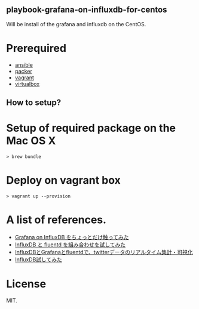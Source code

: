 playbook-grafana-on-influxdb-for-centos
---------------------------------------

Will be install of the grafana and influxdb on the CentOS.

# Prerequired

- [ansible](http://www.ansible.com/)
- [packer](http://www.packer.io/)
- [vagrant](http://www.vagrantup.com/)
- [virtualbox](https://www.virtualbox.org/)

How to setup?
-------------

# Setup of required package on the Mac OS X

```
> brew bundle
```

# Deploy on vagrant box

```
> vagrant up --provision
```

# A list of references.

- [Grafana on InfluxDB をちょっとだけ触ってみた](http://qiita.com/sonots/items/8fbc92ff1c3e57ee7de7)
- [InfluxDB と fluentd を組み合わせを試してみた](http://qiita.com/hakobera/items/fbe7669a1c2b763bcd8d)
- [InfluxDBとGrafanaとfluentdで、twitterデータのリアルタイム集計・可視化](http://qiita.com/ixixi/items/a56ea15b582c7f014a57)
- [InfluxDB試してみた](http://qiita.com/chobie@github/items/c8220d9352df90963862)

# License

MIT.
